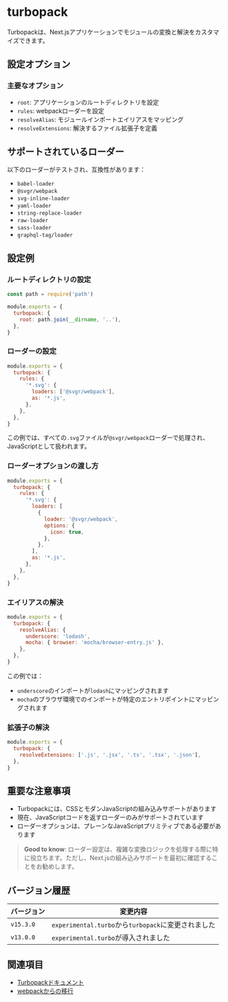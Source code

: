 # turbopack

Turbopackは、Next.jsアプリケーションでモジュールの変換と解決をカスタマイズできます。

## 設定オプション

### 主要なオプション

- `root`: アプリケーションのルートディレクトリを設定
- `rules`: webpackローダーを設定
- `resolveAlias`: モジュールインポートエイリアスをマッピング
- `resolveExtensions`: 解決するファイル拡張子を定義

## サポートされているローダー

以下のローダーがテストされ、互換性があります：

- `babel-loader`
- `@svgr/webpack`
- `svg-inline-loader`
- `yaml-loader`
- `string-replace-loader`
- `raw-loader`
- `sass-loader`
- `graphql-tag/loader`

## 設定例

### ルートディレクトリの設定

```javascript filename="next.config.js"
const path = require('path')

module.exports = {
  turbopack: {
    root: path.join(__dirname, '..'),
  },
}
```

### ローダーの設定

```javascript filename="next.config.js"
module.exports = {
  turbopack: {
    rules: {
      '*.svg': {
        loaders: ['@svgr/webpack'],
        as: '*.js',
      },
    },
  },
}
```

この例では、すべての`.svg`ファイルが`@svgr/webpack`ローダーで処理され、JavaScriptとして扱われます。

### ローダーオプションの渡し方

```javascript filename="next.config.js"
module.exports = {
  turbopack: {
    rules: {
      '*.svg': {
        loaders: [
          {
            loader: '@svgr/webpack',
            options: {
              icon: true,
            },
          },
        ],
        as: '*.js',
      },
    },
  },
}
```

### エイリアスの解決

```javascript filename="next.config.js"
module.exports = {
  turbopack: {
    resolveAlias: {
      underscore: 'lodash',
      mocha: { browser: 'mocha/browser-entry.js' },
    },
  },
}
```

この例では：

- `underscore`のインポートが`lodash`にマッピングされます
- `mocha`のブラウザ環境でのインポートが特定のエントリポイントにマッピングされます

### 拡張子の解決

```javascript filename="next.config.js"
module.exports = {
  turbopack: {
    resolveExtensions: ['.js', '.jsx', '.ts', '.tsx', '.json'],
  },
}
```

## 重要な注意事項

- Turbopackには、CSSとモダンJavaScriptの組み込みサポートがあります
- 現在、JavaScriptコードを返すローダーのみがサポートされています
- ローダーオプションは、プレーンなJavaScriptプリミティブである必要があります

> **Good to know**: ローダー設定は、複雑な変換ロジックを処理する際に特に役立ちます。ただし、Next.jsの組み込みサポートを最初に確認することをお勧めします。

## バージョン履歴

| バージョン | 変更内容 |
|-----------|---------|
| `v15.3.0` | `experimental.turbo`から`turbopack`に変更されました |
| `v13.0.0` | `experimental.turbo`が導入されました |

## 関連項目

- [Turbopackドキュメント](https://turbo.build/pack/docs)
- [webpackからの移行](/docs/app/building-your-application/configuring/turbopack)
